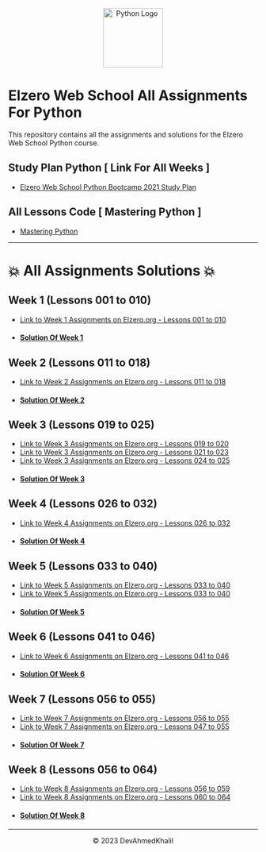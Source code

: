 <div align="center">
  <img src="https://upload.wikimedia.org/wikipedia/commons/thumb/c/cf/Python_logo_51.svg/750px-Python_logo_51.svg.png?20210510195343" alt="Python Logo" width="120" height="120">
</div>


# Elzero Web School All Assignments For Python

This repository contains all the assignments and solutions for the Elzero Web School Python course.

## Study Plan Python [ Link For All Weeks ]

- [Elzero Web School Python Bootcamp 2021 Study Plan](https://elzero.org/study/mastering-python-study-plan/)

## All Lessons Code [ Mastering Python ]

- [ Mastering Python ](https://elzero.org/category/courses/mastering-python/)

---

# 💥 All Assignments Solutions 💥

## Week 1 (Lessons 001 to 010)

- [Link to Week 1 Assignments on Elzero.org - Lessons 001 to 010](https://elzero.org/python-assignments-lesson-from-1-to-10/)
- #### [Solution Of Week 1](https://github.com/DevAhmedKhalil/Elzero-Python-Assignments/tree/week1)

## Week 2 (Lessons 011 to 018)

- [Link to Week 2 Assignments on Elzero.org - Lessons 011 to 018](https://elzero.org/python-assignments-lesson-from-11-to-18/)
- #### [Solution Of Week 2](https://github.com/DevAhmedKhalil/Elzero-Python-Assignments/tree/week2)

## Week 3 (Lessons 019 to 025)

- [Link to Week 3 Assignments on Elzero.org - Lessons 019 to 020](https://elzero.org/python-assignments-lesson-from-19-to-20/)
- [Link to Week 3 Assignments on Elzero.org - Lessons 021 to 023](https://elzero.org/python-assignments-lesson-from-21-to-23/)
- [Link to Week 3 Assignments on Elzero.org - Lessons 024 to 025](https://elzero.org/python-assignments-lesson-from-24-to-25/)
- #### [Solution Of Week 3](https://github.com/DevAhmedKhalil/Elzero-Python-Assignments/tree/week3)

## Week 4 (Lessons 026 to 032)

- [Link to Week 4 Assignments on Elzero.org - Lessons 026 to 032](https://elzero.org/python-assignments-lesson-from-26-to-32/)
- #### [Solution Of Week 4](https://github.com/DevAhmedKhalil/Elzero-Python-Assignments/tree/week4)

## Week 5 (Lessons 033 to 040)

- [Link to Week 5 Assignments on Elzero.org - Lessons 033 to 040](https://elzero.org/python-assignments-lesson-from-33-to-37/)
- [Link to Week 5 Assignments on Elzero.org - Lessons 033 to 040](https://elzero.org/python-assignments-lesson-from-38-to-40/)
- #### [Solution Of Week 5](https://github.com/DevAhmedKhalil/Elzero-Python-Assignments/tree/week5)

## Week 6 (Lessons 041 to 046)

- [Link to Week 6 Assignments on Elzero.org - Lessons 041 to 046](https://elzero.org/python-assignments-lesson-from-41-to-46/)
- #### [Solution Of Week 6](https://github.com/DevAhmedKhalil/Elzero-Python-Assignments/tree/week6)

 ## Week 7 (Lessons 056 to 055)

- [Link to Week 7 Assignments on Elzero.org - Lessons 056 to 055](https://elzero.org/python-assignments-lesson-from-56-to-59/)
- [Link to Week 7 Assignments on Elzero.org - Lessons 047 to 055](https://elzero.org/python-assignments-lesson-from-51-to-55/)
- #### [Solution Of Week 7](https://github.com/DevAhmedKhalil/Elzero-Python-Assignments/tree/week7)

## Week 8 (Lessons 056 to 064)

- [Link to Week 8 Assignments on Elzero.org - Lessons 056 to 059](https://elzero.org/python-assignments-lesson-from-56-to-59/)
- [Link to Week 8 Assignments on Elzero.org - Lessons 060 to 064](https://elzero.org/python-assignments-lesson-from-60-to-64/)
- #### [Solution Of Week 8](https://github.com/DevAhmedKhalil/Elzero-Python-Assignments/tree/week8)

---
<div align="center">
  &copy; 2023 DevAhmedKhalil
</div>

